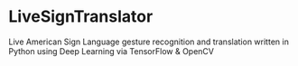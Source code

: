 # LiveSignTranslator
Live American Sign Language gesture recognition and translation written in Python using Deep Learning via TensorFlow &amp; OpenCV
